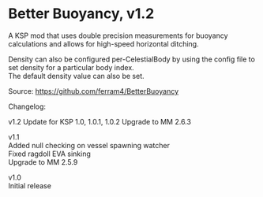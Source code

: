 Better Buoyancy, v1.2
=========================

A KSP mod that uses double precision measurements for buoyancy calculations and allows for high-speed horizontal ditching.

Density can also be configured per-CelestialBody by using the config file to set density for a particular body index.  
The default density value can also be set.

Source: https://github.com/ferram4/BetterBuoyancy

Changelog:  

v1.2
Update for KSP 1.0, 1.0.1, 1.0.2
Upgrade to MM 2.6.3

v1.1  
Added null checking on vessel spawning watcher  
Fixed ragdoll EVA sinking  
Upgrade to MM 2.5.9

v1.0  
Initial release